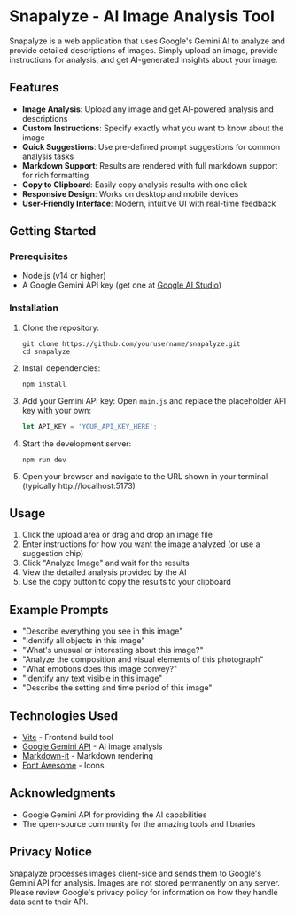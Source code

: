 ﻿# Snapalyze - AI Image Analysis Tool

Snapalyze is a web application that uses Google's Gemini AI to analyze and provide detailed descriptions of images. Simply upload an image, provide instructions for analysis, and get AI-generated insights about your image.



## Features

- **Image Analysis**: Upload any image and get AI-powered analysis and descriptions
- **Custom Instructions**: Specify exactly what you want to know about the image
- **Quick Suggestions**: Use pre-defined prompt suggestions for common analysis tasks
- **Markdown Support**: Results are rendered with full markdown support for rich formatting
- **Copy to Clipboard**: Easily copy analysis results with one click
- **Responsive Design**: Works on desktop and mobile devices
- **User-Friendly Interface**: Modern, intuitive UI with real-time feedback

## Getting Started

### Prerequisites

- Node.js (v14 or higher)
- A Google Gemini API key (get one at [Google AI Studio](https://ai.google.dev/))

### Installation

1. Clone the repository:
   ```
   git clone https://github.com/yourusername/snapalyze.git
   cd snapalyze
   ```

2. Install dependencies:
   ```
   npm install
   ```

3. Add your Gemini API key:
   Open `main.js` and replace the placeholder API key with your own:
   ```javascript
   let API_KEY = 'YOUR_API_KEY_HERE';
   ```

4. Start the development server:
   ```
   npm run dev
   ```

5. Open your browser and navigate to the URL shown in your terminal (typically http://localhost:5173)

## Usage

1. Click the upload area or drag and drop an image file
2. Enter instructions for how you want the image analyzed (or use a suggestion chip)
3. Click "Analyze Image" and wait for the results
4. View the detailed analysis provided by the AI
5. Use the copy button to copy the results to your clipboard

## Example Prompts

- "Describe everything you see in this image"
- "Identify all objects in this image"
- "What's unusual or interesting about this image?"
- "Analyze the composition and visual elements of this photograph"
- "What emotions does this image convey?"
- "Identify any text visible in this image"
- "Describe the setting and time period of this image"

## Technologies Used

- [Vite](https://vitejs.dev/) - Frontend build tool
- [Google Gemini API](https://ai.google.dev/) - AI image analysis
- [Markdown-it](https://github.com/markdown-it/markdown-it) - Markdown rendering
- [Font Awesome](https://fontawesome.com/) - Icons


## Acknowledgments

- Google Gemini API for providing the AI capabilities
- The open-source community for the amazing tools and libraries

## Privacy Notice

Snapalyze processes images client-side and sends them to Google's Gemini API for analysis. Images are not stored permanently on any server. Please review Google's privacy policy for information on how they handle data sent to their API.

